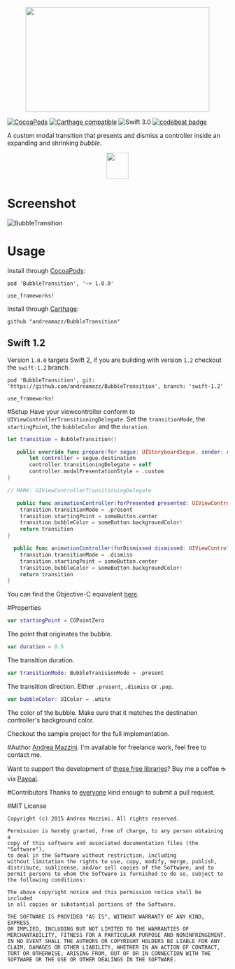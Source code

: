 <p align="center">
  <img width="420" height="240" src="assets/logo.png"/>
</p>

[![CocoaPods](https://cocoapod-badges.herokuapp.com/v/BubbleTransition/badge.svg)](http://cocoapods.org/?q=bubbletransition)
[![Carthage compatible](https://img.shields.io/badge/Carthage-compatible-4BC51D.svg?style=flat)](https://github.com/Carthage/Carthage)
![Swift 3.0](https://img.shields.io/badge/swift-3.0-orange.svg)
[![codebeat badge](https://codebeat.co/badges/45635139-6294-4ac8-9f39-6f1d3b18dd23)](https://codebeat.co/projects/github-com-andreamazz-bubbletransition)

A custom modal transition that presents and dismiss a controller inside an expanding and shrinking _bubble_.

<p align="center">
  <a href='https://appetize.io/app/tck0418dftyfjxkqrfu34rwt44' alt='Live demo'>
    <img width="50" height="60" src="assets/demo.png"/>
  </a>
</p>

# Screenshot
![BubbleTransition](https://raw.githubusercontent.com/andreamazz/BubbleTransition/master/assets/screenshot.gif)

# Usage
Install through [CocoaPods](http://cocoapods.org):
```
pod 'BubbleTransition', '~> 1.0.0'

use_frameworks!
```
Install through [Carthage](https://github.com/Carthage/Carthage):
```
github "andreamazz/BubbleTransition"
```

## Swift 1.2
Version `1.0.0` targets Swift 2, if you are building with version `1.2` checkout the `swift-1.2` branch.
```
pod 'BubbleTransition', git: 'https://github.com/andreamazz/BubbleTransition', branch: 'swift-1.2'

use_frameworks!
```

#Setup
Have your viewcontroller conform to `UIViewControllerTransitioningDelegate`. Set the `transitionMode`, the `startingPoint`, the `bubbleColor` and the `duration`.
```swift
let transition = BubbleTransition()

   public override func prepare(for segue: UIStoryboardSegue, sender: Any?) {
       let controller = segue.destination
       controller.transitioningDelegate = self
       controller.modalPresentationStyle = .custom
}

// MARK: UIViewControllerTransitioningDelegate

   public func animationController(forPresented presented: UIViewController, presenting: UIViewController, source: UIViewController) -> UIViewControllerAnimatedTransitioning? {
    transition.transitionMode = .present
    transition.startingPoint = someButton.center
    transition.bubbleColor = someButton.backgroundColor!
    return transition
}

  public func animationController(forDismissed dismissed: UIViewController) -> UIViewControllerAnimatedTransitioning? {
    transition.transitionMode = .dismiss
    transition.startingPoint = someButton.center
    transition.bubbleColor = someButton.backgroundColor!
    return transition
}
```

You can find the Objective-C equivalent [here](https://gist.github.com/andreamazz/9b0d6c7db065555ec0d7).

#Properties
```swift
var startingPoint = CGPointZero
```
The point that originates the bubble.

```swift
var duration = 0.5
```
The transition duration.

```swift
var transitionMode: BubbleTranisionMode = .present
```
The transition direction. Either `.present`, `.dismiss` or `.pop`.

```swift
var bubbleColor: UIColor = .white
```
The color of the bubble. Make sure that it matches the destination controller's background color.  

Checkout the sample project for the full implementation.

#Author
[Andrea Mazzini](https://twitter.com/theandreamazz). I'm available for freelance work, feel free to contact me. 

Want to support the development of [these free libraries](https://cocoapods.org/owners/734)? Buy me a coffee ☕️ via [Paypal](https://www.paypal.me/andreamazzini).  

#Contributors
Thanks to [everyone](https://github.com/andreamazz/BubbleTransition/graphs/contributors) kind enough to submit a pull request. 

#MIT License

	Copyright (c) 2015 Andrea Mazzini. All rights reserved.

	Permission is hereby granted, free of charge, to any person obtaining a
	copy of this software and associated documentation files (the "Software"),
	to deal in the Software without restriction, including
	without limitation the rights to use, copy, modify, merge, publish,
	distribute, sublicense, and/or sell copies of the Software, and to
	permit persons to whom the Software is furnished to do so, subject to
	the following conditions:

	The above copyright notice and this permission notice shall be included
	in all copies or substantial portions of the Software.

	THE SOFTWARE IS PROVIDED "AS IS", WITHOUT WARRANTY OF ANY KIND, EXPRESS
	OR IMPLIED, INCLUDING BUT NOT LIMITED TO THE WARRANTIES OF
	MERCHANTABILITY, FITNESS FOR A PARTICULAR PURPOSE AND NONINFRINGEMENT.
	IN NO EVENT SHALL THE AUTHORS OR COPYRIGHT HOLDERS BE LIABLE FOR ANY
	CLAIM, DAMAGES OR OTHER LIABILITY, WHETHER IN AN ACTION OF CONTRACT,
	TORT OR OTHERWISE, ARISING FROM, OUT OF OR IN CONNECTION WITH THE
	SOFTWARE OR THE USE OR OTHER DEALINGS IN THE SOFTWARE.
	
